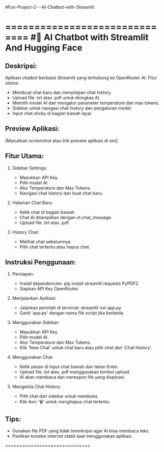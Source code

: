 #Fun-Project-2---AI-Chatbot-with-Streamlit

==============================
#🤖 AI Chatbot with Streamlit And Hugging Face
==============================

Deskripsi:
-----------
Aplikasi chatbot berbasis Streamlit yang terhubung ke OpenRouter AI.
Fitur utama:
- Membuat chat baru dan menyimpan chat history.
- Upload file .txt atau .pdf untuk diringkas AI.
- Memilih model AI dan mengatur parameter temperature dan max tokens.
- Sidebar untuk navigasi chat history dan pengaturan model.
- Input chat sticky di bagian bawah layar.

Preview Aplikasi:
-----------------
[Masukkan screenshot atau link preview aplikasi di sini]

Fitur Utama:
------------
1. Sidebar Settings:
   - Masukkan API Key.
   - Pilih model AI.
   - Atur Temperature dan Max Tokens.
   - Navigasi chat history dan buat chat baru.

2. Halaman Chat Baru:
   - Ketik chat di bagian bawah.
   - Chat AI ditampilkan dengan st.chat_message.
   - Upload file .txt atau .pdf.

3. History Chat:
   - Melihat chat sebelumnya.
   - Pilih chat tertentu atau hapus chat.

Instruksi Penggunaan:
--------------------
1. Persiapan:
   - Install dependencies:
     pip install streamlit requests PyPDF2
   - Siapkan API Key OpenRouter.

2. Menjalankan Aplikasi:
   - Jalankan perintah di terminal:
     streamlit run app.py
   - Ganti 'app.py' dengan nama file script jika berbeda.

3. Menggunakan Sidebar:
   - Masukkan API Key.
   - Pilih model AI.
   - Atur Temperature dan Max Tokens.
   - Klik 'New Chat' untuk chat baru atau pilih chat dari 'Chat History'.

4. Menggunakan Chat:
   - Ketik pesan di input chat bawah dan tekan Enter.
   - Upload file .txt atau .pdf menggunakan tombol upload.
   - AI akan membaca dan merespon file yang diupload.

5. Mengelola Chat History:
   - Pilih chat dari sidebar untuk membuka.
   - Klik ikon '🗑️' untuk menghapus chat tertentu.

Tips:
-----
- Gunakan file PDF yang tidak terenkripsi agar AI bisa membaca teks.
- Pastikan koneksi internet stabil saat menggunakan aplikasi.

==============================

